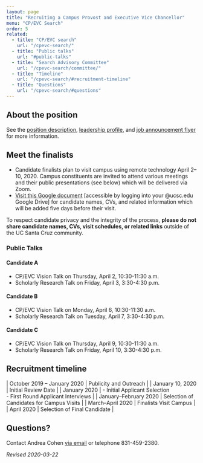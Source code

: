 ```yaml
---
layout: page
title: "Recruiting a Campus Provost and Executive Vice Chancellor"
menu: "CP/EVC Search"
order: 5
related:
  - title: "CP/EVC search"
    url: "/cpevc-search/"
  - title: "Public talks"
    url: "#public-talks"    
  - title: "Search Advisory Committee"
    url: "/cpevc-search/committee/"
  - title: "Timeline"
    url: "/cpevc-search/#recruitment-timeline"
  - title: "Questions"
    url: "/cpevc-search/#questions"    
---
```


## About the position
See the [position description](/assets/pdfs/cpevc-position-description.pdf), [leadership profile](/assets/pdfs/cpevc-leadership-profile.pdf), and [job announcement flyer](/assets/pdfs/cpevc-search-2019.pdf) for more information.

## Meet the finalists

- Candidate finalists plan to visit campus using remote technology April 2–10, 2020. Campus constituents are invited to attend various meetings and their public presentations (see below) which will be delivered via Zoom.
- [Visit this Google document](https://docs.google.com/document/d/1V36XZXIxGBnGh1oFUGoqom70HCKwLgqkkIBagCB-mOQ/edit?usp=sharing) [accessible by logging into your @ucsc.edu Google Drive] for candidate names, CVs, and related information which will be added five days before their visit. 

To respect candidate privacy and the integrity of the process, 
__please do not share candidate names, CVs, visit schedules, or related links__
outside of the UC Santa Cruz community. 

### Public Talks

#### Candidate A  
- CP/EVC Vision Talk on Thursday, April 2, 10:30-11:30 a.m.
- Scholarly Research Talk on Friday, April 3, 3:30-4:30 p.m.

#### Candidate B  
- CP/EVC Vision Talk on Monday, April 6, 10:30-11:30 a.m.
- Scholarly Research Talk on Tuesday, April 7, 3:30-4:30 p.m.

#### Candidate C
- CP/EVC Vision Talk on Thursday, April 9, 10:30-11:30 a.m.
- Scholarly Research Talk on Friday, April 10, 3:30-4:30 p.m.

## Recruitment timeline

| October 2019 – January 2020 | Publicity and Outreach |
| January 10, 2020 | Initial Review Date |
| January 2020 | - Initial Applicant Selection<br>- First Round Applicant Interviews |
| January–February 2020 | Selection of Candidates for Campus Visits |
| March–April 2020 | Finalists Visit Campus |
| April 2020 | Selection of Final Candidate |

## Questions?

Contact Andrea Cohen [via email](mailto:cpevc-search@ucsc.edu) or telephone 831-459-2380.

_Revised 2020-03-22_
